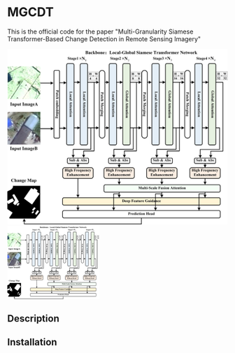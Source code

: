 # MGCDT

This is the official code for the paper "Multi-Granularity Siamese Transformer-Based Change Detection in Remote Sensing Imagery"

![image](https://github.com/SONGLEI-arch/MGCDT/blob/main/pictures/network.jpg)
<img src="https://github.com/SONGLEI-arch/MGCDT/blob/main/pictures/network.jpg" width="210px">

## Description



## Installation

